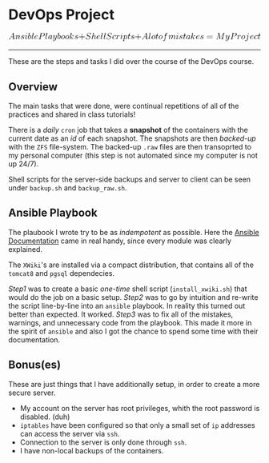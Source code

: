 # DevOps Project

![formula for success](./code.png)

---

These are the steps and tasks I did over the course of the DevOps course.

## Overview

The main tasks that were done, were continual repetitions of all of the practices and shared in class tutorials!

There is a *daily* `cron` job that takes a **snapshot** of the containers with the current date as an *id* of each snapshot. The snapshots are then *backed-up* with the `ZFS` file-system. The backed-up `.raw` files are then transoprted to my personal computer (this step is not automated since my computer is not up 24/7).

Shell scripts for the server-side backups and server to client can be seen under `backup.sh` and `backup_raw.sh`.

## Ansible Playbook

The plaubook I wrote try to be as *indempotent* as possible. Here the [Ansible Documentation](http://docs.ansible.com) came in real handy, since every module was clearly explained.

The `XWiki`'s are installed via a compact distribution, that contains all of the `tomcat8` and `pgsql` dependecies.

*Step1* was to create a basic *one-time* shell script (`install_xwiki.sh`) that would do the job on a basic setup.
*Step2* was to go by intuition and re-write the script line-by-line into an `ansible` playbook. In reality this turned out better than expected. It worked.
*Step3* was to fix all of the mistakes, warnings, and unnecessary code from the playbook. This made it more in the spirit of `ansible` and also I got the chance to spend some time with their documentation.

## Bonus(es)

These are just things that I have additionally setup, in order to create a more secure server.

- My account on the server has root privileges, whith the root password is disabled. (duh)
- `iptables` have been configured so that only a small set of `ip` addresses can access the server via `ssh`.
- Connection to the server is only done through `ssh`.
- I have non-local backups of the containers.
